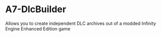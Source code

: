 # A7-DlcBuilder
Allows you to create independent DLC archives out of a modded Infinity Engine Enhanced Edition game
